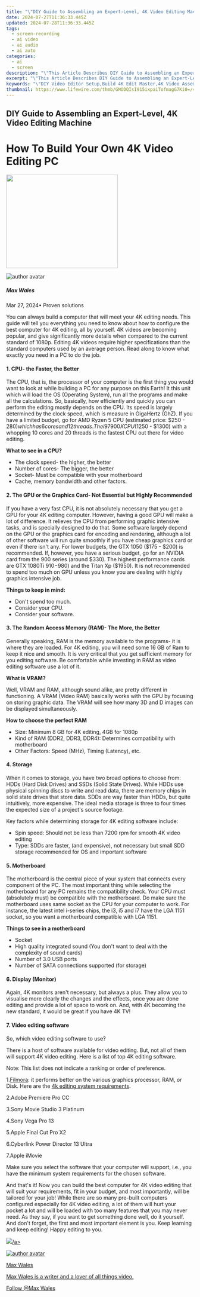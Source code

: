 ```yaml
---
title: "\"DIY Guide to Assembling an Expert-Level, 4K Video Editing Machine\""
date: 2024-07-27T11:36:33.445Z
updated: 2024-07-28T11:36:33.445Z
tags: 
  - screen-recording
  - ai video
  - ai audio
  - ai auto
categories: 
  - ai
  - screen
description: "\"This Article Describes DIY Guide to Assembling an Expert-Level, 4K Video Editing Machine\""
excerpt: "\"This Article Describes DIY Guide to Assembling an Expert-Level, 4K Video Editing Machine\""
keywords: "\"DIY Video Editor Setup,Build 4K Edit Master,4K Video Assembly Guide,Expert Editing Console Kit,Assemble HD Video Machine,DIY 4K Video Studio,Construct High-Res Edit System\""
thumbnail: https://www.lifewire.com/thmb/GMODQIsI915ixpaiTofmagG7Ki0=/400x300/filters:no_upscale():max_bytes(150000):strip_icc()/original-pixel-fold-9fd8926119f846c9bc51c701453dd6c2.png
---
```


## DIY Guide to Assembling an Expert-Level, 4K Video Editing Machine

# How To Build Your Own 4K Video Editing PC

<!-- affiliate ads begin -->
<a href="https://printrendy.pxf.io/c/5597632/1453721/17020" target="_top" id="1453721"><img src="//a.impactradius-go.com/display-ad/17020-1453721" border="0" alt="" width="300" height="250"/></a><img height="0" width="0" src="https://imp.pxf.io/i/5597632/1453721/17020" style="position:absolute;visibility:hidden;" border="0" />
<!-- affiliate ads end -->
![author avatar](https://images.wondershare.com/filmora/article-images/max-wales-author.jpg)

##### Max Wales

 Mar 27, 2024• Proven solutions

You can always build a computer that will meet your 4K editing needs. This guide will tell you everything you need to know about how to configure the best computer for 4K editing, all by yourself. 4K videos are becoming popular, and give significantly more details when compared to the current standard of 1080p. Editing 4K videos require higher specifications than the standard computers used by an average person. Read along to know what exactly you need in a PC to do the job.

#### 1\.  CPU- the Faster, the Better

The CPU, that is, the processor of your computer is the first thing you would want to look at while building a PC for any purpose on this Earth! It this unit which will load the OS (Operating System), run all the programs and make all the calculations. So, basically, how efficiently and quickly you can perform the editing mostly depends on the CPU. Its speed is largely determined by the clock speed, which is measure in GigaHertz (GhZ). If you have a limited budget, go for AMD Ryzen 5 CPU (estimated price: $250 - $280) which has 6 cores and 12 threads. The i9 7900X CPU ($1250 - $1300) with a whopping 10 cores and 20 threads is the fastest CPU out there for video editing.

**What to see in a CPU?**

* The clock speed- the higher, the better
* Number of cores- The bigger, the better
* Socket- Must be compatible with your motherboard
* Cache, memory bandwidth and other factors.

#### 2\.  The GPU or the Graphics Card- Not Essential but Highly Recommended

If you have a very fast CPU, it is not absolutely necessary that you get a GPU for your 4K editing computer. However, having a good GPU will make a lot of difference. It relieves the CPU from performing graphic intensive tasks, and is specially designed to do that. Some software largely depend on the GPU or the graphics card for encoding and rendering, although a lot of other software will run quite smoothly if you have cheap graphics card or even if there isn't any. For lower budgets, the GTX 1050 ($175 - $200) is recommended. If, however, you have a serious budget, go for an NVIDIA card from the 900 series (around $330). The highest performance cards are GTX 1080Ti $910-$980) and the Titan Xp ($1950). It is not recommended to spend too much on GPU unless you know you are dealing with highly graphics intensive job.

**Things to keep in mind:**

* Don't spend too much.
* Consider your CPU.
* Consider your software.

#### 3\.  The Random Access Memory (RAM)- The More, the Better

Generally speaking, RAM is the memory available to the programs- it is where they are loaded. For 4K editing, you will need some 16 GB of Ram to keep it nice and smooth. It is very critical that you get sufficient memory for you editing software. Be comfortable while investing in RAM as video editing software use a lot of it.

**What is VRAM?**

Well, VRAM and RAM, although sound alike, are pretty different in functioning. A VRAM (Video RAM) basically works with the GPU by focusing on storing graphic data. The VRAM will see how many 3D and D images can be displayed simultaneously.

**How to choose the perfect RAM**

* Size: Minimum 8 GB for 4K editing, 4GB for 1080p
* Kind of RAM (DDR2, DDR3, DDR4): Determines compatibility with motherboard
* Other Factors: Speed (MHz), Timing (Latency), etc.

#### 4\.  Storage

When it comes to storage, you have two broad options to choose from: HDDs (Hard Disk Drives) and SSDs (Solid State Drives). While HDDs use physical spinning discs to write and read data, there are memory chips in solid state drives that store data. SDDs are way faster than HDDs, but quite intuitively, more expensive. The ideal media storage is three to four times the expected size of a project's source footage.

Key factors while determining storage for 4K editing software include:

* Spin speed: Should not be less than 7200 rpm for smooth 4K video editing
* Type: SDDs are faster, (and expensive), not necessary but small SDD storage recommended for OS and important software

#### 5\.  Motherboard

The motherboard is the central piece of your system that connects every component of the PC. The most important thing while selecting the motherboard for any PC remains the compatibility check. Your CPU must (absolutely must) be compatible with the motherboard. Do make sure the motherboard uses same socket as the CPU for your computer to work. For instance, the latest intel i-series chips, the i3, i5 and i7 have the LGA 1151 socket, so you want a motherboard compatible with LGA 1151.

**Things to see in a motherboard**

* Socket
* High quality integrated sound (You don't want to deal with the complexity of sound cards)
* Number of 3.0 USB ports
* Number of SATA connections supported (for storage)

#### 6\.  Display (Monitor)

Again, 4K monitors aren't necessary, but always a plus. They allow you to visualise more clearly the changes and the effects, once you are done editing and provide a lot of space to work on. And, with 4K becoming the new standard, it would be great if you have 4K TV!

#### 7\.  Video editing software

So, which video editing software to use?

There is a host of software available for video editing. But, not all of them will support 4K video editing. Here is a list of top 4K editing software.

Note: This list does not indicate a ranking or order of preference.

1.[Filmora](https://tools.techidaily.com/wondershare/filmora/download/): it performs better on the various graphics processor, RAM, or Disk. Here are the [4k editing system requirements](https://tools.techidaily.com/wondershare/filmora/download/).

2.Adobe Premiere Pro CC

3.Sony Movie Studio 3 Platinum

4.Sony Vega Pro 13

5.Apple Final Cut Pro X2

6.Cyberlink Power Director 13 Ultra

7.Apple iMovie

Make sure you select the software that your computer will support, i.e., you have the minimum system requirements for the chosen software.

And that's it! Now you can build the best computer for 4K video editing that will suit your requirements, fit in your budget, and most importantly, will be tailored for your job! While there are so many pre-built computers configured especially for 4K video editing, a lot of them will hurt your pocket a lot and will be loaded with too many features that you may never need. As they say, if you want to get something done well, do it yourself. And don't forget, the first and most important element is you. Keep learning and keep editing! Happy editing to you.

<!-- affiliate ads begin -->
<a href="https://store.nero.com/order/checkout.php?PRODS=4729507&QTY=1&AFFILIATE=108875&CART=1"><img src="https://www.nero.com/nero-com-wAssets/img/banners/2023/TIU/Nero_TuneItUp_Screen_2.webp" border="0">/a>
<!-- affiliate ads end -->
![author avatar](https://images.wondershare.com/filmora/article-images/max-wales-author.jpg)

Max Wales

Max Wales is a writer and a lover of all things video.

Follow @Max Wales



<ins class="adsbygoogle"
      style="display:block"
      data-ad-client="ca-pub-7571918770474297"
      data-ad-slot="8358498916"
      data-ad-format="auto"
      data-full-width-responsive="true"></ins>

